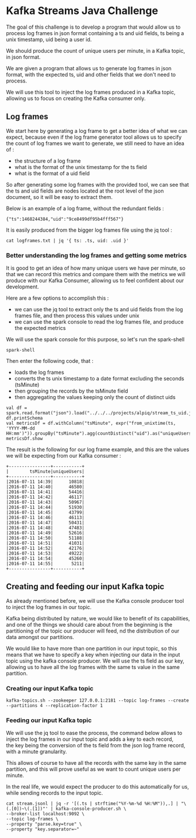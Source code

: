 # Kafka Streams Java Challenge

The goal of this challenge is to develop a program that would allow us to process log frames in json format containing a ts and uid fields, ts being a unix timestamp, uid being a user id.  

We should produce the count of unique users per minute, in a Kafka topic, in json format.

We are given a program that allows us to generate log frames in json format, with the expected ts, uid and other fields that we don't need to process.
  
We will use this tool to inject the log frames produced in a Kafka topic, allowing us to focus on creating the Kafka consumer only.  

## Log frames

We start here by generating a log frame to get a better idea of what we can expect, because even if the log frame generator tool allows us to specify the count of log frames we want to generate, we still need to have an idea of :  
* the structure of a log frame
* what is the format of the unix timestamp for the ts field
* what is the format of a uid field

So after generating some log frames with the provided tool, we can see that the ts and uid fields are nodes located at the
root level of the json document, so it will be easy to extract them.

Below is an example of a log frame, without the redundant fields :  
```
{"ts":1468244384,"uid":"9ce8499df95b4fff567"}
```

It is easily produced from the bigger log frames file using the jq tool :  

```
cat logframes.txt | jq '{ ts: .ts, uid: .uid }'
```

### Better understanding the log frames and getting some metrics

It is good to get an idea of how many unique users we have per minute, so that we can record this metrics
and compare them with the metrics we will produce with our Kafka Consumer, allowing us to feel confident about our development.

Here are a few options to accomplish this :

* we can use the jq tool to extract only the ts and uid fields from the log frames file, and then process this values under unix
* we can use the spark console to read the log frames file, and produce the expected metrics

We will use the spark console for this purpose, so let's run the spark-shell

```
spark-shell
```

Then enter the following code, that :
* loads the log frames
* converts the ts unix timestamp to a date format excluding the seconds (tsMinute)
* then grouping the records by the tsMinute field
* then aggregating the values keeping only the count of distinct uids

```
val df = spark.read.format("json").load("../../../projects/alpiq/stream_ts_uid.json")
df.printSchema  
val metricsDf = df.withColumn("tsMinute", expr("from_unixtime(ts, 'YYYY-MM-dd HH:mm')")).groupBy("tsMinute").agg(countDistinct("uid").as("uniqueUsers"))
metricsDf.show
```

The result is the following for our log frame example, and this are the values we will be expecting from our Kafka consumer :

```
+----------------+-----------+                                                  
|        tsMinute|uniqueUsers|
+----------------+-----------+
|2016-07-11 14:39|      10818|
|2016-07-11 14:40|      46580|
|2016-07-11 14:41|      54416|
|2016-07-11 14:42|      46117|
|2016-07-11 14:43|      50967|
|2016-07-11 14:44|      51930|
|2016-07-11 14:45|      43799|
|2016-07-11 14:46|      46113|
|2016-07-11 14:47|      50431|
|2016-07-11 14:48|      47483|
|2016-07-11 14:49|      52616|
|2016-07-11 14:50|      51188|
|2016-07-11 14:51|      41031|
|2016-07-11 14:52|      42176|
|2016-07-11 14:53|      49222|
|2016-07-11 14:54|      45260|
|2016-07-11 14:55|       5211|
+----------------+-----------+
```

## Creating and feeding our input Kafka topic

As already mentioned before, we will use the Kafka console producer tool to inject the log frames in our topic.  

Kafka being distributed by nature, we would like to benefit of its capabilities, and one of the things we should care about from the beginning is the partitioning of the topic our producer will feed, nd the distribution of our data amongst our partitions.

We would like to have more than one partition in our input topic, so this means that we have to specify a key when injecting our data in the input topic using the kafka console producer.
We will use the ts field as our key, allowing us to have all the log frames with the same ts value in the same partition.

### Creating our input Kafka topic

```
kafka-topics.sh --zookeeper 127.0.0.1:2181 --topic log-frames --create --partitions 4 --replication-factor 1
```

### Feeding our input Kafka topic

We will use the jq tool to ease the process, the command below allows to inject the log frames in our input topic and adds a key to each record,   
the key being the conversion of the ts field from the json log frame record, with a minute granularity.

This allows of course to have all the records with the same key in the same partition, and this will prove useful as we want to count unique
users per minute. 

In the real life, we would expect the producer to do this automatically for us, while sending records to the input topic.

```
cat stream.jsonl | jq -r '[(.ts | strftime("%Y-%m-%d %H:%M")),.] | "\(.[0])~\(.[1])"' | kafka-console-producer.sh \
--broker-list localhost:9092 \
--topic log-frames \
--property "parse.key=true" \
--property "key.separator=~"
```

